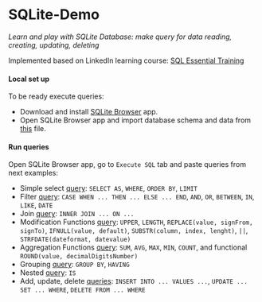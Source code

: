 # SQLite-Demo
_Learn and play with SQLite Database: make query for data reading, creating, updating, deleting_

Implemented based on LinkedIn learning course:
[SQL Essential Training](https://www.linkedin.com/learning/sql-essential-training-20685933)

#### Local set up

To be ready execute queries: 
- Download and install [SQLite Browser](https://sqlitebrowser.org/dl/) app.
- Open SQLite Browser app and import database schema and data from [this](database/WSDA_Music.db) file.

#### Run queries

Open SQLite Browser app, go to `Execute SQL` tab and paste queries from next examples:

- Simple select [query](query/01-select.sql): `SELECT AS`, `WHERE`, `ORDER BY`, `LIMIT`
- Filter [query](query/02-filter.sql): `CASE WHEN ... THEN ... ELSE ... END`, `AND`, `OR`, `BETWEEN`, `IN`, `LIKE`, `DATE`
- Join [query](query/03-join.md): `INNER JOIN ... ON ...`
- Modification Functions [query](query/04-modification-functions.sql): `UPPER`, `LENGTH`, `REPLACE(value, signFrom, signTo)`, `IFNULL(value, default)`, `SUBSTR(column, index, lenght)`, `||`, `STRFDATE(dateformat, datevalue)`
- Aggregation Functions [query](query/05-aggregation-functions.sql): `SUM`, `AVG`, `MAX`, `MIN`, `COUNT`, and functional `ROUND(value, decimalDigitsNumber)`
- Grouping [query](query/06-grouping.md): `GROUP BY`, `HAVING`
- Nested [query](query/07-subquery.sql):  `IS`
- Add, update, delete [queries](query/08-modification.sql): `INSERT INTO ... VALUES ...`, `UPDATE ... SET ... WHERE`, `DELETE FROM ... WHERE` 